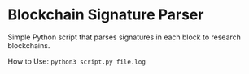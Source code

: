 # Blockchain Signature Parser
Simple Python script that parses signatures in each block to research blockchains. 

How to Use:
```python3 script.py file.log```
